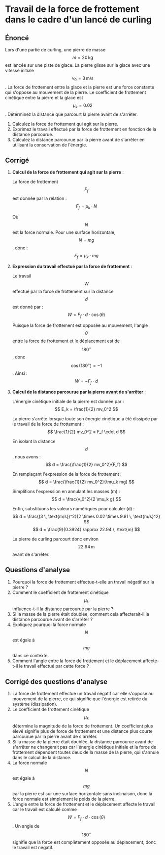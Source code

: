 # Travail de la force de frottement dans le cadre d'un lancé de curling

## Énoncé

Lors d'une partie de curling, une pierre de masse $$m = 20 \, \text{kg}$$ est lancée sur une piste de glace. La pierre glisse sur la glace avec une vitesse initiale $$v_0 = 3 \, \text{m/s}$$. La force de frottement entre la glace et la pierre est une force constante qui s'oppose au mouvement de la pierre. Le coefficient de frottement cinétique entre la pierre et la glace est $$\mu_k = 0.02$$. Déterminez la distance que parcourt la pierre avant de s'arrêter.

1. Calculez la force de frottement qui agit sur la pierre.
2. Exprimez le travail effectué par la force de frottement en fonction de la distance parcourue.
3. Calculez la distance parcourue par la pierre avant de s'arrêter en utilisant la conservation de l'énergie.

## Corrigé

1. **Calcul de la force de frottement qui agit sur la pierre** :

   La force de frottement $$F_f$$ est donnée par la relation :
   $$
   F_f = \mu_k \cdot N
   $$

   Où $$N$$ est la force normale. Pour une surface horizontale, $$N = mg$$, donc :
   $$
   F_f = \mu_k \cdot mg
   $$

2. **Expression du travail effectué par la force de frottement** :

   Le travail $$W$$ effectué par la force de frottement sur la distance $$d$$ est donné par :
   $$
   W = F_f \cdot d \cdot \cos(\theta)
   $$

   Puisque la force de frottement est opposée au mouvement, l'angle $$\theta$$ entre la force de frottement et le déplacement est de $$180^\circ$$, donc $$\cos(180^\circ) = -1$$. Ainsi :
   $$
   W = -F_f \cdot d
   $$

3. **Calcul de la distance parcourue par la pierre avant de s'arrêter** :

   L'énergie cinétique initiale de la pierre est donnée par :
   $$
   E_k = \frac{1}{2} mv_0^2
   $$

   La pierre s'arrête lorsque toute son énergie cinétique a été dissipée par le travail de la force de frottement :
   $$
   \frac{1}{2} mv_0^2 = F_f \cdot d
   $$

   En isolant la distance $$d$$, nous avons :
   $$
   d = \frac{\frac{1}{2} mv_0^2}{F_f}
   $$

   En remplaçant l'expression de la force de frottement :
   $$
   d = \frac{\frac{1}{2} mv_0^2}{\mu_k mg}
   $$

   Simplifions l'expression en annulant les masses \(m\) :
   $$
   d = \frac{v_0^2}{2 \mu_k g}
   $$

   Enfin, substituons les valeurs numériques pour calculer \(d\) :
   $$
   d = \frac{(3 \, \text{m/s})^2}{2 \times 0.02 \times 9.81 \, \text{m/s}^2}
   $$
   $$
   d = \frac{9}{0.3924} \approx 22.94 \, \text{m}
   $$

   La pierre de curling parcourt donc environ $$22.94 \, \text{m}$$ avant de s'arrêter.

## Questions d'analyse

1. Pourquoi la force de frottement effectue-t-elle un travail négatif sur la pierre ?
2. Comment le coefficient de frottement cinétique $$\mu_k$$ influence-t-il la distance parcourue par la pierre ?
3. Si la masse de la pierre était doublée, comment cela affecterait-il la distance parcourue avant de s'arrêter ?
4. Expliquez pourquoi la force normale $$N$$ est égale à $$mg$$ dans ce contexte.
5. Comment l'angle entre la force de frottement et le déplacement affecte-t-il le travail effectué par cette force ?

## Corrigé des questions d'analyse

1. La force de frottement effectue un travail négatif car elle s'oppose au mouvement de la pierre, ce qui signifie que l'énergie est retirée du système (dissipation).
2. Le coefficient de frottement cinétique $$\mu_k$$ détermine la magnitude de la force de frottement. Un coefficient plus élevé signifie plus de force de frottement et une distance plus courte parcourue par la pierre avant de s'arrêter.
3. Si la masse de la pierre était doublée, la distance parcourue avant de s'arrêter ne changerait pas car l'énergie cinétique initiale et la force de frottement dépendent toutes deux de la masse de la pierre, qui s'annule dans le calcul de la distance.
4. La force normale $$N$$ est égale à $$mg$$ car la pierre est sur une surface horizontale sans inclinaison, donc la force normale est simplement le poids de la pierre.
5. L'angle entre la force de frottement et le déplacement affecte le travail car le travail est calculé comme $$W = F_f \cdot d \cdot \cos(\theta)$$. Un angle de $$180^\circ$$ signifie que la force est complètement opposée au déplacement, donc le travail est négatif.

